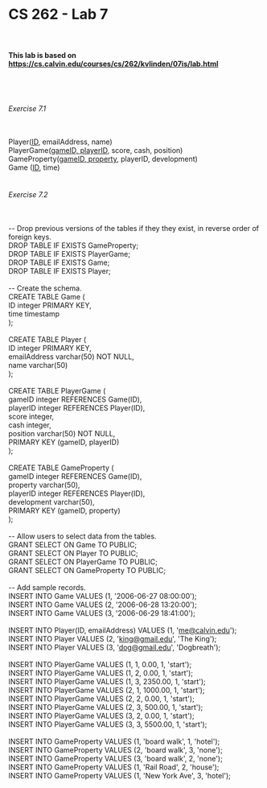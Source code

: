 <br><h1>CS 262 - Lab 7</h1>
<br><h4>This lab is based on https://cs.calvin.edu/courses/cs/262/kvlinden/07is/lab.html</h4>
<br>
<br><h6>Exercise 7.1</h6>
<br>Player(<u>ID</u>, emailAddress, name)
<br>PlayerGame(<u>gameID, playerID</u>, score, cash, position)
<br>GameProperty(<u>gameID, property</u>, playerID, development)
<br>Game (<u>ID</u>, time)
<br>
<br><h6>Exercise 7.2</h6>
<br>-- Drop previous versions of the tables if they they exist, in reverse order of foreign keys.
<br>DROP TABLE IF EXISTS GameProperty;
<br>DROP TABLE IF EXISTS PlayerGame;
<br>DROP TABLE IF EXISTS Game;
<br>DROP TABLE IF EXISTS Player;
<br>
<br>-- Create the schema.
<br>CREATE TABLE Game (
<br>	ID integer PRIMARY KEY, 
<br>	time timestamp
<br>	);
<br>
<br>CREATE TABLE Player (
<br>	ID integer PRIMARY KEY, 
<br>	emailAddress varchar(50) NOT NULL,
<br>	name varchar(50)
<br>	);
<br>
<br>CREATE TABLE PlayerGame (
<br>	gameID integer REFERENCES Game(ID), 
<br>	playerID integer REFERENCES Player(ID),
<br>	score integer,
<br>	cash integer,
<br>	position varchar(50) NOT NULL,
<br>	PRIMARY KEY (gameID, playerID)
<br>	);
<br>
<br>CREATE TABLE GameProperty (
<br>	gameID integer REFERENCES Game(ID),
<br>	property varchar(50),
<br>	playerID integer REFERENCES Player(ID),
<br>	development varchar(50),
<br>	PRIMARY KEY (gameID, property)
<br>	);
<br>
<br>-- Allow users to select data from the tables.
<br>GRANT SELECT ON Game TO PUBLIC;
<br>GRANT SELECT ON Player TO PUBLIC;
<br>GRANT SELECT ON PlayerGame TO PUBLIC;
<br>GRANT SELECT ON GameProperty TO PUBLIC;
<br>
<br>-- Add sample records.
<br>INSERT INTO Game VALUES (1, '2006-06-27 08:00:00');
<br>INSERT INTO Game VALUES (2, '2006-06-28 13:20:00');
<br>INSERT INTO Game VALUES (3, '2006-06-29 18:41:00');
<br>
<br>INSERT INTO Player(ID, emailAddress) VALUES (1, 'me@calvin.edu');
<br>INSERT INTO Player VALUES (2, 'king@gmail.edu', 'The King');
<br>INSERT INTO Player VALUES (3, 'dog@gmail.edu', 'Dogbreath');
<br>
<br>INSERT INTO PlayerGame VALUES (1, 1, 0.00, 1, 'start');
<br>INSERT INTO PlayerGame VALUES (1, 2, 0.00, 1, 'start');
<br>INSERT INTO PlayerGame VALUES (1, 3, 2350.00, 1, 'start');
<br>INSERT INTO PlayerGame VALUES (2, 1, 1000.00, 1, 'start');
<br>INSERT INTO PlayerGame VALUES (2, 2, 0.00, 1, 'start');
<br>INSERT INTO PlayerGame VALUES (2, 3, 500.00, 1, 'start');
<br>INSERT INTO PlayerGame VALUES (3, 2, 0.00, 1, 'start');
<br>INSERT INTO PlayerGame VALUES (3, 3, 5500.00, 1, 'start');
<br>
<br>INSERT INTO GameProperty VALUES (1, 'board walk', 1, 'hotel');
<br>INSERT INTO GameProperty VALUES (2, 'board walk', 3, 'none');
<br>INSERT INTO GameProperty VALUES (3, 'board walk', 2, 'none');
<br>INSERT INTO GameProperty VALUES (1, 'Rail Road', 2, 'house');
<br>INSERT INTO GameProperty VALUES (1, 'New York Ave', 3, 'hotel');
